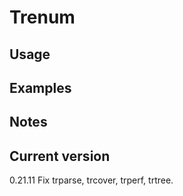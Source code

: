 # Trenum

## Usage

## Examples

## Notes

## Current version

0.21.11 Fix trparse, trcover, trperf, trtree.
